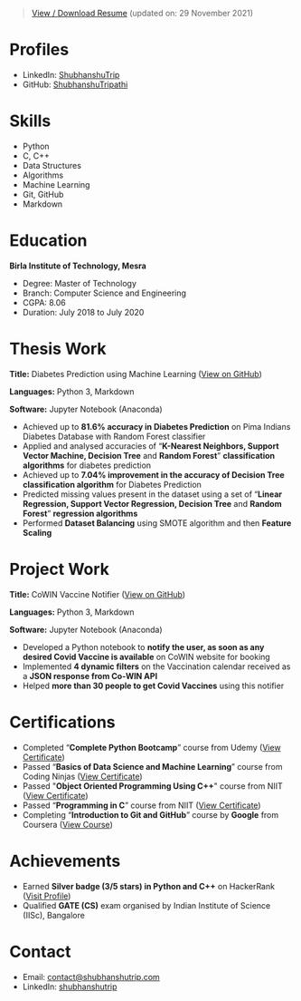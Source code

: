 >[View / Download Resume](/Documents/Shubhanshu%20Tripathi%20Resume.pdf) (updated on: 29 November 2021)

# Profiles
- LinkedIn: [ShubhanshuTrip](https://www.linkedin.com/in/ShubhanshuTrip)
- GitHub: [ShubhanshuTripathi](https://github.com/ShubhanshuTripathi)

# Skills
- Python
- C, C++
- Data Structures
- Algorithms
- Machine Learning
- Git, GitHub
- Markdown

# Education
**Birla Institute of Technology, Mesra**
- Degree: Master of Technology
- Branch: Computer Science and Engineering
- CGPA: 8.06
- Duration: July 2018 to July 2020

# Thesis Work

**Title:** Diabetes Prediction using Machine Learning ([View on GitHub](https://github.com/ShubhanshuTripathi/Diabetes-Prediction))

**Languages:** Python 3, Markdown

**Software:** Jupyter Notebook (Anaconda)
- Achieved up to **81.6% accuracy in Diabetes Prediction** on Pima Indians Diabetes Database with Random Forest classifier
- Applied and analysed accuracies of “**K-Nearest Neighbors, Support Vector Machine, Decision Tree** and **Random Forest**” **classification algorithms** for diabetes prediction
- Achieved up to **7.04% improvement in the accuracy of Decision Tree classification algorithm** for Diabetes Prediction
- Predicted missing values present in the dataset using a set of “**Linear Regression, Support Vector Regression, Decision Tree** and **Random Forest**” **regression algorithms**
- Performed **Dataset Balancing** using SMOTE algorithm and then **Feature Scaling**

# Project Work

**Title:** CoWIN Vaccine Notifier ([View on GitHub](https://github.com/ShubhanshuTripathi/CoWIN-Vaccine-Notifier))

**Languages:** Python 3, Markdown

**Software:** Jupyter Notebook (Anaconda)
- Developed a Python notebook to **notify the user, as soon as any desired Covid Vaccine is available** on CoWIN website for booking
- Implemented **4 dynamic filters** on the Vaccination calendar received as a **JSON response from Co-WIN API**
- Helped **more than 30 people to get Covid Vaccines** using this notifier

# Certifications
- Completed “**Complete Python Bootcamp**” course from Udemy ([View Certificate](https://ude.my/UC-8406f3da-58cb-4c48-ae37-acde960790fd))
- Passed “**Basics of Data Science and Machine Learning**” course from Coding Ninjas ([View Certificate](https://students.codingninjas.com/verify/65b6af5ee928bb1c))
- Passed "**Object Oriented Programming Using C++**" course from NIIT ([View Certificate](/Documents/ST%20CPP%20Certificate%20(NIIT).pdf))
- Passed “**Programming in C**” course from NIIT ([View Certificate](/Documents/ST%20C%20Certificate%20(NIIT).pdf))
- Completing “**Introduction to Git and GitHub**” course by **Google** from Coursera ([View Course](https://www.coursera.org/learn/introduction-git-github))

# Achievements
- Earned **Silver badge (3/5 stars) in Python and C++** on HackerRank ([Visit Profile](https://www.hackerrank.com/shubhanshu_trip))
- Qualified **GATE (CS)** exam organised by Indian Institute of Science (IISc), Bangalore

# Contact
- Email: [contact@shubhanshutrip.com](mailto:contact@shubhanshutrip.com)
- LinkedIn: [shubhanshutrip](https://www.linkedin.com/in/shubhanshutrip)
